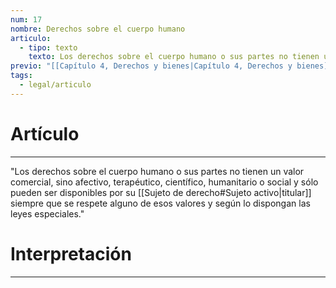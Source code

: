 ```yaml
---
num: 17
nombre: Derechos sobre el cuerpo humano
articulo:
  - tipo: texto
    texto: Los derechos sobre el cuerpo humano o sus partes no tienen un valor comercial, sino afectivo, terapéutico, científico, humanitario o social y sólo pueden ser disponibles por su titular siempre que se respete alguno de esos valores y según lo dispongan las leyes especiales.
previo: "[[Capítulo 4, Derechos y bienes|Capítulo 4, Derechos y bienes]]"
tags:
  - legal/articulo
---
```

# Artículo
---
"Los derechos sobre el cuerpo humano o sus partes no tienen un valor comercial, sino afectivo, terapéutico, científico, humanitario o social y sólo pueden ser disponibles por su [[Sujeto de derecho#Sujeto activo|titular]] siempre que se respete alguno de esos valores y según lo dispongan las leyes especiales."

# Interpretación
---

